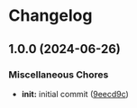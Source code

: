 # Changelog

## 1.0.0 (2024-06-26)


### Miscellaneous Chores

* **init:** initial commit ([9eecd9c](https://github.com/xcoorp/laravel-novu-notifications/commit/9eecd9c3b9f91909a92a1a132a0798d6c5f25be4))
